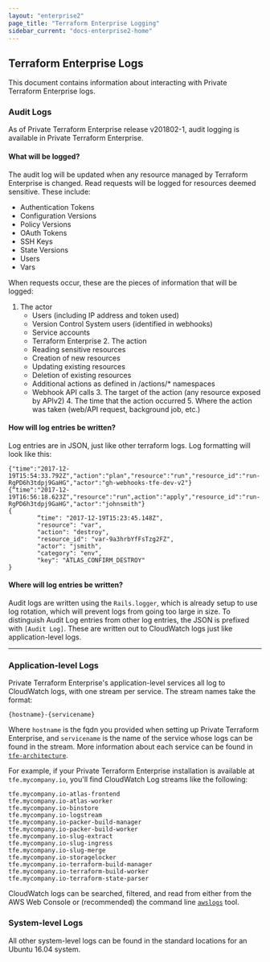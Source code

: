 ```yaml
---
layout: "enterprise2"
page_title: "Terraform Enterprise Logging"
sidebar_current: "docs-enterprise2-home"
---
```


## Terraform Enterprise Logs

This document contains information about interacting with Private Terraform Enterprise logs.

### Audit Logs

As of Private Terraform Enterprise release v201802-1, audit logging is available in Private Terraform Enterprise. 

#### What will be logged?

The audit log will be updated when any resource managed by Terraform Enterprise is changed. Read requests will be logged for resources deemed sensitive. These include:

  * Authentication Tokens
  * Configuration Versions
  * Policy Versions
  * OAuth Tokens
  * SSH Keys
  * State Versions
  * Users
  * Vars


When requests occur, these are the pieces of information that will be logged:

  1. The actor
		* Users (including IP address and token used)
		* Version Control System users (identified in webhooks)
		* Service accounts
		* Terraform Enterprise
	2. The action
		* Reading sensitive resources
		* Creation of new resources
		* Updating existing resources
		* Deletion of existing resources
		* Additional actions as defined in /actions/* namespaces
		* Webhook API calls
	3. The target of the action (any resource exposed by APIv2)
	4. The time that the action occurred
	5. Where the action was taken (web/API request, background job, etc.)

#### How will log entries be written?

Log entries are in JSON, just like other terraform logs. Log formatting will look like this: 

```
{"time":"2017-12-19T15:54:33.792Z","action":"plan","resource":"run","resource_id":"run-RgPD6h3tdpj9GaHG","actor":"gh-webhooks-tfe-dev-v2"}
{“time":"2017-12-19T16:56:18.623Z","resource":"run",action":"apply","resource_id":"run-RgPD6h3tdpj9GaHG","actor":"johnsmith"}
{
		“time": "2017-12-19T15:23:45.148Z",
		"resource": "var",
		"action": "destroy",
		"resource_id": "var-9a3hrbYfFsTzg2FZ",
		"actor": "jsmith",
		"category": "env",
		"key": "ATLAS_CONFIRM_DESTROY"
}
```

#### Where will log entries be written?

Audit logs are written using the `Rails.logger`, which is already setup to use log rotation, which will prevent logs from going too large in size. To distinguish Audit Log entries from other log entries, the JSON is prefixed with `[Audit Log]`. These are written out to CloudWatch logs just like application-level logs.

---

### Application-level Logs

Private Terraform Enterprise's application-level services all log to CloudWatch logs, with one stream per service. The stream names take the format:

```
{hostname}-{servicename}
```

Where `hostname` is the fqdn you provided when setting up Private Terraform Enterprise, and `servicename` is the name of the service whose logs can be found in the stream. More information about each service can be found in [`tfe-architecture`](#private-terraform-enterprise-architecture).

For example, if your Private Terraform Enterprise installation is available at `tfe.mycompany.io`, you'll find CloudWatch Log streams like the following:

```
tfe.mycompany.io-atlas-frontend
tfe.mycompany.io-atlas-worker
tfe.mycompany.io-binstore
tfe.mycompany.io-logstream
tfe.mycompany.io-packer-build-manager
tfe.mycompany.io-packer-build-worker
tfe.mycompany.io-slug-extract
tfe.mycompany.io-slug-ingress
tfe.mycompany.io-slug-merge
tfe.mycompany.io-storagelocker
tfe.mycompany.io-terraform-build-manager
tfe.mycompany.io-terraform-build-worker
tfe.mycompany.io-terraform-state-parser
```

CloudWatch logs can be searched, filtered, and read from either from the AWS Web Console or (recommended) the command line [`awslogs`](https://github.com/jorgebastida/awslogs) tool.

### System-level Logs

All other system-level logs can be found in the standard locations for an Ubuntu 16.04 system.
